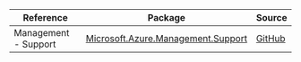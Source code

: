 | Reference | Package | Source |
|---|---|---|
|Management - Support|[Microsoft.Azure.Management.Support](https://www.nuget.org/packages/Microsoft.Azure.Management.Support)|[GitHub](https://github.com/Azure/azure-sdk-for-net/blob/main/)|
